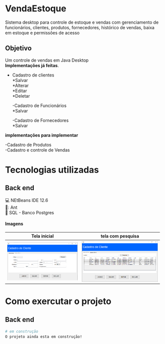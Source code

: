 # VendaEstoque
 Sistema desktop para controle de estoque e vendas com gerenciamento de funcionários, clientes, produtos, fornecedores, histórico de vendas, baixa em estoque e permissões de acesso

## Objetivo
 Um controle de vendas em Java Desktop<br> 
<strong>Implementações já feitas</strong>.<br> 
 
 - Cadastro de clientes<br> 
   *Salvar<br> 
   *Alterar<br> 
   *Editar<br> 
   *Deletar<br>
   
   -Cadastro de Funcionários<br>
   *Salvar<br>
   
   -Cadastro de Fornecedores<br>
   *Salvar<br>
   

<strong> implementações para implementar</strong>  
 
 -Cadastro de Produtos<br> 
 -Cadastro e controle de Vendas

# Tecnologias utilizadas
## Back end
:computer: NEtBeans IDE 12.6 <br>
🐜: Ant<br>
:bank: SQL - Banco Postgres <br>

#### Imagens

Tela inicial | tela com pesquisa
------------ | -------------
  ![imsgr2](https://github.com/MauroDegaspari/VendaEstoque/blob/master/cliente.PNG) | ![imsgr](https://github.com/MauroDegaspari/VendaEstoque/blob/master/cliente2.PNG)

# Como exercutar o projeto
## Back end
```bash
# em construção
O projeto ainda esta em construção!
